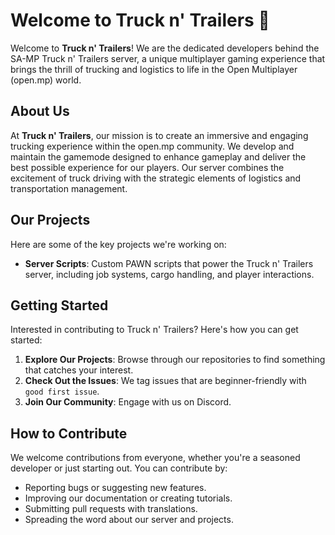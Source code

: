 # Welcome to Truck n' Trailers 🚛

Welcome to **Truck n' Trailers**! We are the dedicated developers behind the SA-MP Truck n' Trailers server, a unique multiplayer gaming experience that brings the thrill of trucking and logistics to life in the Open Multiplayer (open.mp) world.

## About Us

At **Truck n' Trailers**, our mission is to create an immersive and engaging trucking experience within the open.mp community. We develop and maintain the gamemode designed to enhance gameplay and deliver the best possible experience for our players. Our server combines the excitement of truck driving with the strategic elements of logistics and transportation management.

## Our Projects

Here are some of the key projects we're working on:

- **Server Scripts**: Custom PAWN scripts that power the Truck n' Trailers server, including job systems, cargo handling, and player interactions.

## Getting Started

Interested in contributing to Truck n' Trailers? Here's how you can get started:

1. **Explore Our Projects**: Browse through our repositories to find something that catches your interest.
2. **Check Out the Issues**: We tag issues that are beginner-friendly with `good first issue`.
3. **Join Our Community**: Engage with us on Discord.

## How to Contribute

We welcome contributions from everyone, whether you're a seasoned developer or just starting out. You can contribute by:

- Reporting bugs or suggesting new features.
- Improving our documentation or creating tutorials.
- Submitting pull requests with translations.
- Spreading the word about our server and projects.

